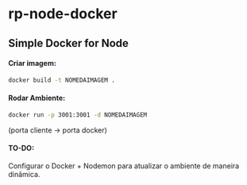 # rp-node-docker

## Simple Docker for Node

#### Criar imagem:

```bash
docker build -t NOMEDAIMAGEM .
```

#### Rodar Ambiente:

```bash
docker run -p 3001:3001 -d NOMEDAIMAGEM
```

(porta cliente -> porta docker)

#### TO-DO:

Configurar o Docker + Nodemon para atualizar o ambiente de maneira dinâmica.
